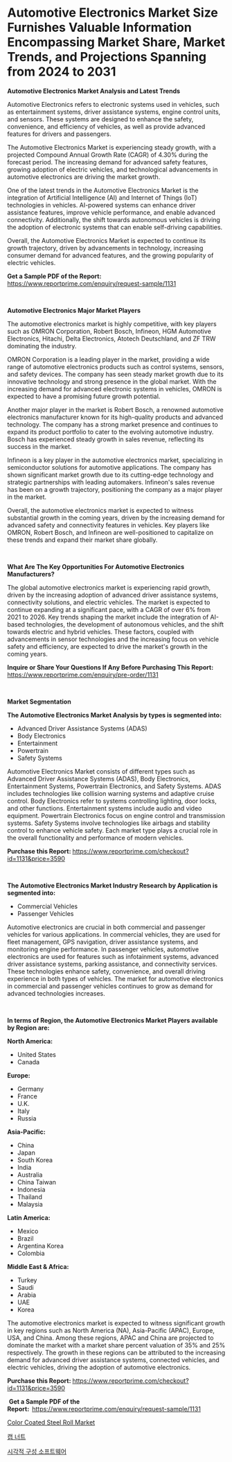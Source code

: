 <p><h1>Automotive Electronics Market Size Furnishes Valuable Information Encompassing Market Share, Market Trends, and Projections Spanning from 2024 to 2031</h1></p><p><strong>Automotive Electronics Market Analysis and Latest Trends</strong></p>
<p><p>Automotive Electronics refers to electronic systems used in vehicles, such as entertainment systems, driver assistance systems, engine control units, and sensors. These systems are designed to enhance the safety, convenience, and efficiency of vehicles, as well as provide advanced features for drivers and passengers.</p><p>The Automotive Electronics Market is experiencing steady growth, with a projected Compound Annual Growth Rate (CAGR) of 4.30% during the forecast period. The increasing demand for advanced safety features, growing adoption of electric vehicles, and technological advancements in automotive electronics are driving the market growth.</p><p>One of the latest trends in the Automotive Electronics Market is the integration of Artificial Intelligence (AI) and Internet of Things (IoT) technologies in vehicles. AI-powered systems can enhance driver assistance features, improve vehicle performance, and enable advanced connectivity. Additionally, the shift towards autonomous vehicles is driving the adoption of electronic systems that can enable self-driving capabilities.</p><p>Overall, the Automotive Electronics Market is expected to continue its growth trajectory, driven by advancements in technology, increasing consumer demand for advanced features, and the growing popularity of electric vehicles.</p></p>
<p><strong>Get a Sample PDF of the Report:&nbsp;</strong> <a href="https://www.reportprime.com/enquiry/request-sample/1131">https://www.reportprime.com/enquiry/request-sample/1131</a></p>
<p>&nbsp;</p>
<p><strong>Automotive Electronics Major Market Players</strong></p>
<p><p>The automotive electronics market is highly competitive, with key players such as OMRON Corporation, Robert Bosch, Infineon, HGM Automotive Electronics, Hitachi, Delta Electronics, Atotech Deutschland, and ZF TRW dominating the industry. </p><p>OMRON Corporation is a leading player in the market, providing a wide range of automotive electronics products such as control systems, sensors, and safety devices. The company has seen steady market growth due to its innovative technology and strong presence in the global market. With the increasing demand for advanced electronic systems in vehicles, OMRON is expected to have a promising future growth potential.</p><p>Another major player in the market is Robert Bosch, a renowned automotive electronics manufacturer known for its high-quality products and advanced technology. The company has a strong market presence and continues to expand its product portfolio to cater to the evolving automotive industry. Bosch has experienced steady growth in sales revenue, reflecting its success in the market.</p><p>Infineon is a key player in the automotive electronics market, specializing in semiconductor solutions for automotive applications. The company has shown significant market growth due to its cutting-edge technology and strategic partnerships with leading automakers. Infineon's sales revenue has been on a growth trajectory, positioning the company as a major player in the market.</p><p>Overall, the automotive electronics market is expected to witness substantial growth in the coming years, driven by the increasing demand for advanced safety and connectivity features in vehicles. Key players like OMRON, Robert Bosch, and Infineon are well-positioned to capitalize on these trends and expand their market share globally.</p></p>
<p>&nbsp;</p>
<p><strong>What Are The Key Opportunities For Automotive Electronics Manufacturers?</strong></p>
<p><p>The global automotive electronics market is experiencing rapid growth, driven by the increasing adoption of advanced driver assistance systems, connectivity solutions, and electric vehicles. The market is expected to continue expanding at a significant pace, with a CAGR of over 6% from 2021 to 2026. Key trends shaping the market include the integration of AI-based technologies, the development of autonomous vehicles, and the shift towards electric and hybrid vehicles. These factors, coupled with advancements in sensor technologies and the increasing focus on vehicle safety and efficiency, are expected to drive the market's growth in the coming years.</p></p>
<p><strong>Inquire or Share Your Questions If Any Before Purchasing This Report:</strong> <a href="https://www.reportprime.com/enquiry/pre-order/1131">https://www.reportprime.com/enquiry/pre-order/1131</a></p>
<p>&nbsp;</p>
<p><strong>Market Segmentation</strong></p>
<p><strong>The Automotive Electronics Market Analysis by types is segmented into:</strong></p>
<p><ul><li>Advanced Driver Assistance Systems (ADAS)</li><li>Body Electronics</li><li>Entertainment</li><li>Powertrain</li><li>Safety Systems</li></ul></p>
<p><p>Automotive Electronics Market consists of different types such as Advanced Driver Assistance Systems (ADAS), Body Electronics, Entertainment Systems, Powertrain Electronics, and Safety Systems. ADAS includes technologies like collision warning systems and adaptive cruise control. Body Electronics refer to systems controlling lighting, door locks, and other functions. Entertainment systems include audio and video equipment. Powertrain Electronics focus on engine control and transmission systems. Safety Systems involve technologies like airbags and stability control to enhance vehicle safety. Each market type plays a crucial role in the overall functionality and performance of modern vehicles.</p></p>
<p><strong>Purchase this Report:&nbsp;</strong><a href="https://www.reportprime.com/checkout?id=1131&price=3590">https://www.reportprime.com/checkout?id=1131&price=3590</a></p>
<p>&nbsp;</p>
<p><strong>The Automotive Electronics Market Industry Research by Application is segmented into:</strong></p>
<p><ul><li>Commercial Vehicles</li><li>Passenger Vehicles</li></ul></p>
<p><p>Automotive electronics are crucial in both commercial and passenger vehicles for various applications. In commercial vehicles, they are used for fleet management, GPS navigation, driver assistance systems, and monitoring engine performance. In passenger vehicles, automotive electronics are used for features such as infotainment systems, advanced driver assistance systems, parking assistance, and connectivity services. These technologies enhance safety, convenience, and overall driving experience in both types of vehicles. The market for automotive electronics in commercial and passenger vehicles continues to grow as demand for advanced technologies increases.</p></p>
<p>&nbsp;</p>
<p><strong>In terms of Region, the Automotive Electronics Market Players available by Region are:</strong></p>
<p>
    <p> <strong> North America: </strong>
        <ul>
            <li>United States</li>
            <li>Canada</li>
        </ul>
        </p> 
    <p> <strong> Europe: </strong>
        <ul>
            <li>Germany</li>
            <li>France</li>
            <li>U.K.</li>
            <li>Italy</li>
            <li>Russia</li>
        </ul>
        </p> 
    <p> <strong> Asia-Pacific: </strong>
        <ul>
            <li>China</li>
            <li>Japan</li>
            <li>South Korea</li>
            <li>India</li>
            <li>Australia</li>
            <li>China Taiwan</li>
            <li>Indonesia</li>
            <li>Thailand</li>
            <li>Malaysia</li>
        </ul>
        </p> 
    <p> <strong> Latin America: </strong>
        <ul>
            <li>Mexico</li>
            <li>Brazil</li>
            <li>Argentina Korea</li>
            <li>Colombia</li>
        </ul>
        </p> 
    <p> <strong> Middle East & Africa: </strong>
        <ul>
            <li>Turkey</li>
            <li>Saudi</li>
            <li>Arabia</li>
            <li>UAE</li>
            <li>Korea</li>
        </ul>
    </p>
    </p>
<p><p>The automotive electronics market is expected to witness significant growth in key regions such as North America (NA), Asia-Pacific (APAC), Europe, USA, and China. Among these regions, APAC and China are projected to dominate the market with a market share percent valuation of 35% and 25% respectively. The growth in these regions can be attributed to the increasing demand for advanced driver assistance systems, connected vehicles, and electric vehicles, driving the adoption of automotive electronics.</p></p>
<p><strong>Purchase this Report: </strong><a href="https://www.reportprime.com/checkout?id=1131&price=3590">https://www.reportprime.com/checkout?id=1131&price=3590</a></p>
<p>&nbsp;<strong>Get a Sample PDF of the Report:&nbsp;&nbsp;</strong><a href="https://www.reportprime.com/enquiry/request-sample/1131">https://www.reportprime.com/enquiry/request-sample/1131</a></p>
<p><strong></strong></p>
<p><p><a href="https://silk-columnist-571.notion.site/Color-Coated-Steel-Roll-Market-Size-Focuses-on-Market-Dynamics-In-Depth-Analysis-and-Future-Project-60cfd357116a4999a9f4106106aeaf70">Color Coated Steel Roll Market</a></p><p><a href="https://medium.com/@rickymetzdvm/%EC%BA%A1-%EB%84%88%ED%8A%B8-%EC%8B%9C%EC%9E%A5-%EC%8B%9C%EC%9E%A5-cagr-%EC%8B%9C%EC%9E%A5-%EB%8F%99%ED%96%A5-%EB%B0%8F-%EC%84%B1%EC%9E%A5-%EC%A0%84%EB%9E%B5%EC%97%90-%EB%8C%80%ED%95%9C-%ED%86%B5%EC%B0%B0%EB%A0%A5-535f7eef4d54">캡 너트</a></p><p><a href="https://github.com/JackieFauhey9089475/Market-Research-Report-List-1/blob/main/96958538134.md">시각적 구성 소프트웨어</a></p></p>